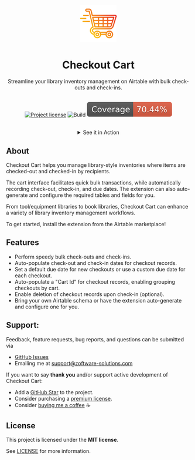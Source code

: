 <h1 align="center">
  <a href="https://github.com/Zakinator123/checkout-cart">
  <img src="assets/icons/fire-shopping-cart.svg" alt="Cart Logo" width="100" height="100">
  </a>
</h1>
<div align="center">
  <h1>Checkout Cart</h1>
Streamline your library inventory management on Airtable with bulk check-outs and check-ins.
  <br />

<div align="center">
<br />

[![Project license](https://img.shields.io/github/license/Zakinator123/checkout-cart.svg?style=flat-square)](LICENSE)
![Build](https://github.com/Zakinator123/checkout-cart/actions/workflows/build.yml/badge.svg)
![Code Coverage](https://raw.githubusercontent.com/Zakinator123/checkout-cart/main/assets/coverage-badge.svg)

</div>
<br/>
<details>
<summary>See it in Action</summary>
<img src="./assets/screenshots/final-demo-gif.gif">
<img src="./assets/screenshots/cart-screenshot.png" title="Home Page" width="100%"> <img src="./assets/screenshots/settings-screenshot.png" title="Login Page" width="100%"> 
</details>
</div>

## About

Checkout Cart helps you manage library-style inventories where items are checked-out and checked-in by recipients.

The cart interface facilitates quick bulk transactions, while automatically recording check-out, check-in, and due
dates.
The extension can also auto-generate and configure the required tables and fields for you.

From tool/equipment libraries to book libraries, Checkout Cart can enhance a variety of library
inventory management workflows.

To get started, install the extension from the Airtable marketplace!

## Features

* Perform speedy bulk check-outs and check-ins.
* Auto-populate check-out and check-in dates for checkout records.
* Set a default due date for new checkouts or use a custom due date for each checkout.
* Auto-populate a "Cart Id" for checkout records, enabling grouping checkouts by cart.
* Enable deletion of checkout records upon check-in (optional).
* Bring your own Airtable schema or have the extension auto-generate and configure one for you.

## Support:

Feedback, feature requests, bug reports, and questions can be submitted via

- [GitHub Issues](https://github.com/Zakinator123/checkout-cart/issues/new?assignees=&labels=question&template=04_SUPPORT_QUESTION.md&title=support%3A+)
- Emailing me at support@zoftware-solutions.com

If you want to say **thank you** and/or support active development of Checkout Cart:

- Add a [GitHub Star](https://github.com/Zakinator123/checkout-cart) to the project.
- Consider purchasing a [premium license](https://www.zoftware-solutions.com/l/checkoutcart).
- Consider [buying me a coffee](https://www.buymeacoffee.com/zakey) ☕️

## License

This project is licensed under the **MIT license**.

See [LICENSE](LICENSE) for more information.
